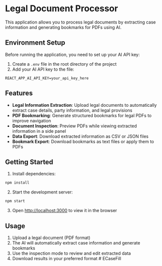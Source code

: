 # Legal Document Processor

This application allows you to process legal documents by extracting case information and generating bookmarks for PDFs using AI.

## Environment Setup

Before running the application, you need to set up your AI API key:

1. Create a `.env` file in the root directory of the project
2. Add your AI API key to the file:

```
REACT_APP_AI_API_KEY=your_api_key_here
```

## Features

- **Legal Information Extraction**: Upload legal documents to automatically extract case details, party information, and legal provisions
- **PDF Bookmarking**: Generate structured bookmarks for legal PDFs to improve navigation
- **Document Inspection**: Preview PDFs while viewing extracted information in a side panel
- **Data Export**: Download extracted information as CSV or JSON files
- **Bookmark Export**: Download bookmarks as text files or apply them to PDFs

## Getting Started

1. Install dependencies:
```bash
npm install
```

2. Start the development server:
```bash
npm start
```

3. Open [http://localhost:3000](http://localhost:3000) to view it in the browser

## Usage

1. Upload a legal document (PDF format)
2. The AI will automatically extract case information and generate bookmarks
3. Use the inspection mode to review and edit extracted data
4. Download results in your preferred format
#   E C a s e F i l l  
 
